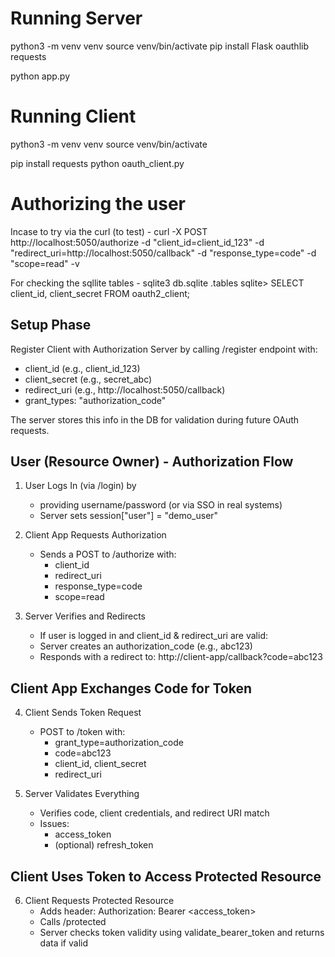 # Running Server 
python3 -m venv venv
source venv/bin/activate
pip install Flask oauthlib requests

python app.py

# Running Client 
python3 -m venv venv
source venv/bin/activate

pip install requests
python oauth_client.py


# Authorizing the user
Incase to try via the curl (to test) - curl -X POST http://localhost:5050/authorize -d "client_id=client_id_123" -d "redirect_uri=http://localhost:5050/callback" -d "response_type=code" -d "scope=read" -v


For checking the sqllite tables - 
sqlite3 db.sqlite
.tables
sqlite> SELECT client_id, client_secret FROM oauth2_client;

## Setup Phase

Register Client with Authorization Server by calling /register endpoint with:
* client_id (e.g., client_id_123)
* client_secret (e.g., secret_abc)
* redirect_uri (e.g., http://localhost:5050/callback)
*  grant_types: "authorization_code"

The server stores this info in the DB for validation during future OAuth requests.

## User (Resource Owner) - Authorization Flow

1. User Logs In (via /login) by 
   * providing username/password (or via SSO in real systems)
   * Server sets session["user"] = "demo_user"

2. Client App Requests Authorization
   * Sends a POST to /authorize with:
     * client_id
     * redirect_uri
     * response_type=code
     * scope=read

3. Server Verifies and Redirects
   * If user is logged in and client_id & redirect_uri are valid:
   * Server creates an authorization_code (e.g., abc123)
   * Responds with a redirect to: http://client-app/callback?code=abc123

## Client App Exchanges Code for Token

4. Client Sends Token Request
   * POST to /token with:
     * grant_type=authorization_code
     * code=abc123
     * client_id, client_secret
     * redirect_uri

5. Server Validates Everything
    * Verifies code, client credentials, and redirect URI match
    * Issues:
      * access_token
      * (optional) refresh_token

## Client Uses Token to Access Protected Resource
6. Client Requests Protected Resource
   * Adds header: Authorization: Bearer <access_token>
   * Calls /protected
   * Server checks token validity using validate_bearer_token and returns data if valid

